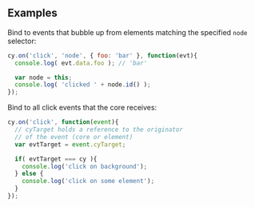 ## Examples

Bind to events that bubble up from elements matching the specified `node` selector:
```js
cy.on('click', 'node', { foo: 'bar' }, function(evt){
  console.log( evt.data.foo ); // 'bar'

  var node = this;
  console.log( 'clicked ' + node.id() );
});
```

Bind to all click events that the core receives:

```js
cy.on('click', function(event){
  // cyTarget holds a reference to the originator
  // of the event (core or element)
  var evtTarget = event.cyTarget;

  if( evtTarget === cy ){
  	console.log('click on background');
  } else {
    console.log('click on some element');
  }
});
```